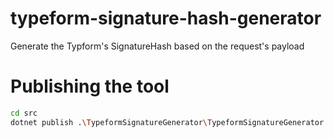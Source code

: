 # typeform-signature-hash-generator
Generate the Typform's SignatureHash based on the request's payload

# Publishing the tool

``` bash
cd src
dotnet publish .\TypeformSignatureGenerator\TypeformSignatureGenerator.csproj --configuration Release --self-contained true --runtime win-x64 --output ./dist
```
